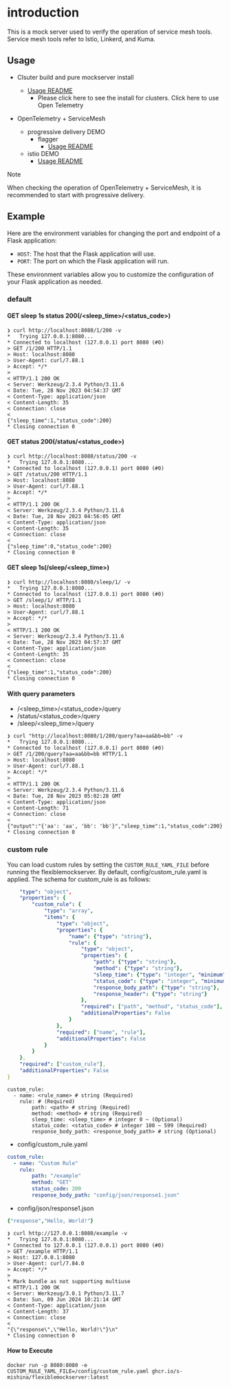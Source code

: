 # introduction

This is a mock server used to verify the operation of service mesh tools. Service mesh tools refer to Istio, Linkerd, and Kuma.

## Usage

* Clsuter build and pure mockserver install
  * [Usage README](./sample_manifest/README.md)
    * Please click here to see the install for clusters.
Click here to use Open Telemetry

* OpenTelemetry + ServiceMesh
  * progressive delivery DEMO
    * flagger
      * [Usage README](./docs/flagger/README.md)
  * istio DEMO
    * [Usage README](./docs/istio/README.md)

> [!NOTE]
> When checking the operation of OpenTelemetry + ServiceMesh, it is recommended to start with progressive delivery.

## Example

Here are the environment variables for changing the port and endpoint of a Flask application:

* `HOST`: The host that the Flask application will use.
* `PORT`: The port on which the Flask application will run.

These environment variables allow you to customize the configuration of your Flask application as needed.

### default

#### GET sleep 1s status 200(/<sleep_time>/<status_code>)

```:terminal
❯ curl http://localhost:8080/1/200 -v
*   Trying 127.0.0.1:8080...
* Connected to localhost (127.0.0.1) port 8080 (#0)
> GET /1/200 HTTP/1.1
> Host: localhost:8080
> User-Agent: curl/7.88.1
> Accept: */*
>
< HTTP/1.1 200 OK
< Server: Werkzeug/2.3.4 Python/3.11.6
< Date: Tue, 28 Nov 2023 04:54:37 GMT
< Content-Type: application/json
< Content-Length: 35
< Connection: close
<
{"sleep_time":1,"status_code":200}
* Closing connection 0
```

#### GET status 200(/status/<status_code>)

```:terminal
❯ curl http://localhost:8080/status/200 -v
*   Trying 127.0.0.1:8080...
* Connected to localhost (127.0.0.1) port 8080 (#0)
> GET /status/200 HTTP/1.1
> Host: localhost:8080
> User-Agent: curl/7.88.1
> Accept: */*
>
< HTTP/1.1 200 OK
< Server: Werkzeug/2.3.4 Python/3.11.6
< Date: Tue, 28 Nov 2023 04:56:05 GMT
< Content-Type: application/json
< Content-Length: 35
< Connection: close
<
{"sleep_time":0,"status_code":200}
* Closing connection 0
```

#### GET sleep 1s(/sleep/<sleep_time>)

```:terminal
❯ curl http://localhost:8080/sleep/1/ -v
*   Trying 127.0.0.1:8080...
* Connected to localhost (127.0.0.1) port 8080 (#0)
> GET /sleep/1/ HTTP/1.1
> Host: localhost:8080
> User-Agent: curl/7.88.1
> Accept: */*
>
< HTTP/1.1 200 OK
< Server: Werkzeug/2.3.4 Python/3.11.6
< Date: Tue, 28 Nov 2023 04:57:37 GMT
< Content-Type: application/json
< Content-Length: 35
< Connection: close
<
{"sleep_time":1,"status_code":200}
* Closing connection 0
```

#### With query parameters

* /<sleep_time>/<status_code>/query
* /status/<status_code>/query
* /sleep/<sleep_time>/query

```:terminal
❯ curl "http://localhost:8080/1/200/query?aa=aa&bb=bb" -v
*   Trying 127.0.0.1:8080...
* Connected to localhost (127.0.0.1) port 8080 (#0)
> GET /1/200/query?aa=aa&bb=bb HTTP/1.1
> Host: localhost:8080
> User-Agent: curl/7.88.1
> Accept: */*
>
< HTTP/1.1 200 OK
< Server: Werkzeug/2.3.4 Python/3.11.6
< Date: Tue, 28 Nov 2023 05:02:28 GMT
< Content-Type: application/json
< Content-Length: 71
< Connection: close
<
{"output":"{'aa': 'aa', 'bb': 'bb'}","sleep_time":1,"status_code":200}
* Closing connection 0
```

### custom rule

You can load custom rules by setting the `CUSTOM_RULE_YAML_FILE` before running the flexiblemockserver.
By default, config/custom_rule.yaml is applied. The schema for custom_rule is as follows:

```json:custom_rule.yaml
    "type": "object",
    "properties": {
        "custom_rule": {
            "type": "array",
            "items": {
                "type": "object",
                "properties": {
                    "name": {"type": "string"},
                    "rule": {
                        "type": "object",
                        "properties": {
                            "path": {"type": "string"},
                            "method": {"type": "string"},
                            "sleep_time": {"type": "integer", "minimum": 0},
                            "status_code": {"type": "integer", "minimum": 100, "maximum": 599},
                            "response_body_path": {"type": "string"},
                            "response_header": {"type": "string"}
                        },
                        "required": ["path", "method", "status_code"],
                        "additionalProperties": False
                    }
                },
                "required": ["name", "rule"],
                "additionalProperties": False
            }
        }
    },
    "required": ["custom_rule"],
    "additionalProperties": False
}
```

```yaml:
custom_rule:
  - name: <rule_name> # string (Required)
    rule: # (Required)
        path: <path> # string (Required)
        method: <method> # string (Required)
        sleep_time: <sleep_time> # integer 0 ~ (Optional)
        status_code: <status_code> # integer 100 ~ 599 (Required)
        response_body_path: <response_body_path> # string (Optional)
```

* config/custom_rule.yaml

```terminal:config/custom_rule.yaml
custom_rule:
  - name: "Custom Rule"
    rule:
        path: "/example"
        method: "GET"
        status_code: 200
        response_body_path: "config/json/response1.json"
```

* config/json/response1.json

```terminal:config/custom_rule.yaml
{"response","Hello, World!"}
```

```terminal:
❯ curl http://127.0.0.1:8080/example -v
*   Trying 127.0.0.1:8080...
* Connected to 127.0.0.1 (127.0.0.1) port 8080 (#0)
> GET /example HTTP/1.1
> Host: 127.0.0.1:8080
> User-Agent: curl/7.84.0
> Accept: */*
>
* Mark bundle as not supporting multiuse
< HTTP/1.1 200 OK
< Server: Werkzeug/3.0.1 Python/3.11.7
< Date: Sun, 09 Jun 2024 10:21:14 GMT
< Content-Type: application/json
< Content-Length: 37
< Connection: close
<
"{\"response\",\"Hello, World!\"}\n"
* Closing connection 0
```

#### How to Execute

```terminal:
docker run -p 8080:8080 -e CUSTOM_RULE_YAML_FILE=/config/custom_rule.yaml ghcr.io/s-mishina/flexiblemockserver:latest
```
